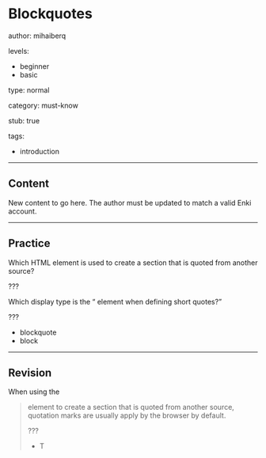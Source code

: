 # Blockquotes
author: mihaiberq

levels:
  - beginner
  - basic

type: normal

category: must-know

stub: true


tags:
  - introduction


---
## Content

New content to go here. The author must be updated to match a valid Enki account.

---
## Practice

Which HTML element is used to create a section that is quoted from another source?

???

Which display type is the <q> element when defining short quotes?

???

* blockquote
* block


---
## Revision

When using the <blockquote> element to create a section that is quoted from another source, quotation marks are usually apply by the browser by default.

???
* T
